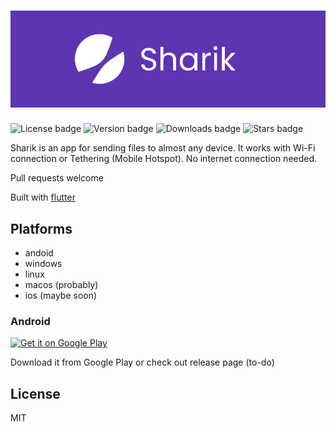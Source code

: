 # ![Flutter logo]
![License badge]
![Version badge]
![Downloads badge]
![Stars badge]


Sharik is an app for sending files to almost any device. It works with Wi-Fi connection or Tethering (Mobile Hotspot). No internet connection needed.

Pull requests welcome

Built with [flutter](https://flutter.dev)


## Platforms
- andoid
- windows
- linux
- macos (probably)
- ios (maybe soon)

### Android
<a href='https://play.google.com/store/apps/details?id=dev.marchello.sharik&pcampaignid=pcampaignidMKT-Other-global-all-co-prtnr-py-PartBadge-Mar2515-1'><img alt='Get it on Google Play' src='https://play.google.com/intl/en_us/badges/static/images/badges/en_badge_web_generic.png' width="200"/></a>

Download it from Google Play or check out release page (to-do)


## License
MIT

[Flutter logo]: media/banner.png
[Downloads badge]: https://img.shields.io/github/downloads/marchellodev/sharik/total
[License badge]: https://img.shields.io/github/license/marchellodev/sharik
[Stars badge]: https://img.shields.io/github/stars/marchellodev/sharik?style=social
[Version badge]: https://img.shields.io/github/v/release/marchellodev/sharik
